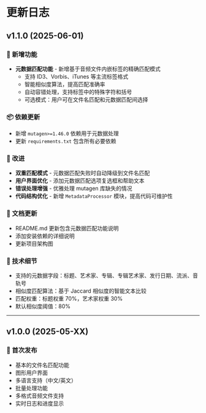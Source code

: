 # 更新日志

## v1.1.0 (2025-06-01)

### 🎵 新增功能
- **元数据匹配功能** - 新增基于音频文件内嵌标签的精确匹配模式
  - 支持 ID3、Vorbis、iTunes 等主流标签格式
  - 智能相似度算法，提高匹配准确率
  - 自动容错处理，支持标签中的特殊字符和括号
  - 可选模式：用户可在文件名匹配和元数据匹配间选择

### 📦 依赖更新
- 新增 `mutagen>=1.46.0` 依赖用于元数据处理
- 更新 `requirements.txt` 包含所有必要依赖

### 🔧 改进
- **双重匹配模式** - 元数据匹配失败时自动降级到文件名匹配
- **用户界面优化** - 添加元数据匹配选项复选框和帮助文本
- **错误处理增强** - 优雅处理 mutagen 库缺失的情况
- **代码结构优化** - 新增 `MetadataProcessor` 模块，提高代码可维护性

### 📖 文档更新
- README.md 更新包含元数据匹配功能说明
- 添加安装依赖的详细说明
- 更新项目架构图

### 🎯 技术细节
- 支持的元数据字段：标题、艺术家、专辑、专辑艺术家、发行日期、流派、音轨号
- 相似度匹配算法：基于 Jaccard 相似度的智能文本比较
- 匹配权重：标题权重 70%，艺术家权重 30%
- 默认相似度阈值：80%

---

## v1.0.0 (2025-05-XX)

### 🎉 首次发布
- 基本的文件名匹配功能
- 图形用户界面
- 多语言支持（中文/英文）
- 批量处理功能
- 多格式音频文件支持
- 实时日志和进度显示
